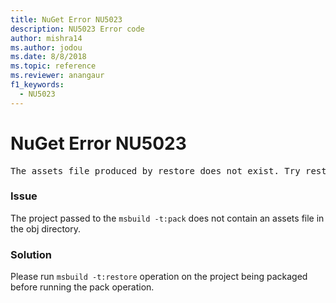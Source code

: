 ```yaml
---
title: NuGet Error NU5023
description: NU5023 Error code
author: mishra14
ms.author: jodou
ms.date: 8/8/2018
ms.topic: reference
ms.reviewer: anangaur
f1_keywords: 
  - NU5023
---
```


# NuGet Error NU5023
<pre>The assets file produced by restore does not exist. Try restoring the project again. The expected location of the assets file is F:\project\obj\project.assets.json.</pre>

### Issue

The project passed to the `msbuild -t:pack` does not contain an assets file in the obj directory.


### Solution

Please run `msbuild -t:restore` operation on the project being packaged before running the pack operation.

